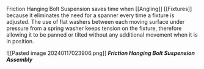 Friction Hanging Bolt Suspension saves time when [[Angling]] [[Fixtures]] because it eliminates the need for a spanner every time a fixture is adjusted. The use of flat washers between each moving surface under pressure from a spring washer keeps tension on the fixture, therefore allowing it to be panned or tilted without any additional movement when it is in position. 

![[Pasted image 20240117023906.png]]
***Friction Hanging Bolt Suspension Assembly***